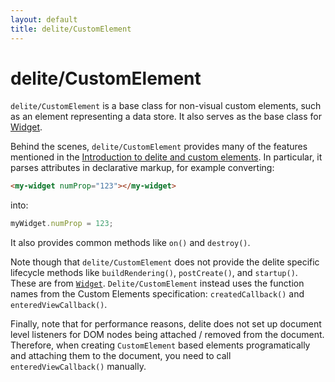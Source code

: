```yaml
---
layout: default
title: delite/CustomElement
---
```


# delite/CustomElement

`delite/CustomElement` is a base class for non-visual custom elements, such as an element representing a data store.
It also serves as the base class for [Widget](Widget.html).

Behind the scenes, `delite/CustomElement` provides many of the features mentioned in the
[Introduction to delite and custom elements](customElements101.html).  In particular,
it parses attributes in declarative markup, for example converting:

```html
<my-widget numProp="123"></my-widget>
```

into:

```js
myWidget.numProp = 123;
```

It also provides common methods like `on()` and `destroy()`.

Note though that `delite/CustomElement` does not provide the delite specific lifecycle methods
like `buildRendering()`, `postCreate()`, and `startup()`.  These are from [`Widget`](Widget.html).
`Delite/CustomElement` instead uses the function names from the Custom Elements specification:
`createdCallback()` and `enteredViewCallback()`.

Finally, note that for performance reasons, delite does not set up document level listeners for DOM nodes
being attached / removed from the document.   Therefore, when creating `CustomElement` based elements programatically
and attaching them to the document, you need to call `enteredViewCallback()` manually.
